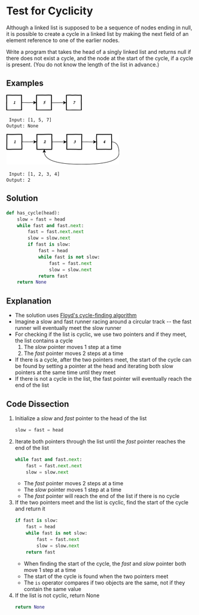 # Test for Cyclicity
Although a linked list is supposed to be a sequence of nodes ending in null, it is possible to create a cycle in a linked list by making the next field of an element reference to one of the earlier nodes.

Write a program that takes the head of a singly linked list and returns null if there does not exist a cycle, and the node at the start of the cycle, if a cycle is present. (You do not know the length of the list in advance.)

## Examples
<img src='drawio_diagrams/is_list_cyclic1.svg' width='40%'>

```
 Input: [1, 5, 7]
Output: None
```

<img src='drawio_diagrams/is_list_cyclic2.svg' width='60%'>

```
 Input: [1, 2, 3, 4]
Output: 2
```

## Solution
```python
def has_cycle(head):
    slow = fast = head
    while fast and fast.next:
        fast = fast.next.next
        slow = slow.next
        if fast is slow:
            fast = head
            while fast is not slow:
                fast = fast.next
                slow = slow.next
            return fast
    return None
```

## Explanation
* The solution uses [Floyd's cycle-finding algorithm](https://en.wikipedia.org/wiki/Cycle_detection#Floyd's_Tortoise_and_Hare)
* Imagine a slow and fast runner racing around a circular track -- the fast runner will eventually meet the slow runner
* For checking if the list is cyclic, we use two pointers and if they meet, the list contains a cycle
    1. The _slow_ pointer moves 1 step at a time
    2. The _fast_ pointer moves 2 steps at a time
* If there is a cycle, after the two pointers meet, the start of the cycle can be found by setting a pointer at the head and iterating both slow pointers at the same time until they meet
* If there is not a cycle in the list, the fast pointer will eventually reach the end of the list

## Code Dissection
1. Initialize a _slow_ and _fast_ pointer to the head of the list
    ```python
    slow = fast = head
    ```
2. Iterate both pointers through the list until the _fast_ pointer reaches the end of the list
    ```python
    while fast and fast.next:
        fast = fast.next.next
        slow = slow.next
    ```
    * The _fast_ pointer moves 2 steps at a time
    * The _slow_ pointer moves 1 step at a time
    * The _fast_ pointer will reach the end of the list if there is no cycle
3. If the two pointers meet and the list is cyclic, find the start of the cycle and return it
    ```python
    if fast is slow:
        fast = head
        while fast is not slow:
            fast = fast.next
            slow = slow.next
        return fast
    ```
    * When finding the start of the cycle, the _fast_ and _slow_ pointer both move 1 step at a time
    * The start of the cycle is found when the two pointers meet
    * The ```is``` operator compares if two objects are the same, not if they contain the same value
4. If the list is not cyclic, return None
    ```python
    return None
    ```